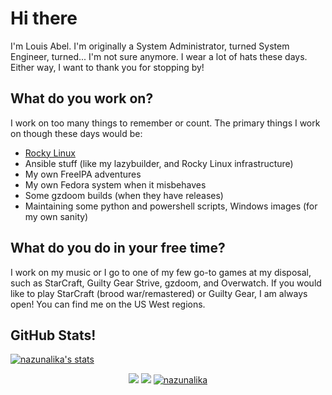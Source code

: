 # Hi there

I'm Louis Abel. I'm originally a System Administrator, turned System Engineer,
turned... I'm not sure anymore. I wear a lot of hats these days. Either way,
I want to thank you for stopping by!

## What do you work on?

I work on too many things to remember or count. The primary things I work on
though these days would be:

* [Rocky Linux](https://rockylinux.org)
* Ansible stuff (like my lazybuilder, and Rocky Linux infrastructure)
* My own FreeIPA adventures
* My own Fedora system when it misbehaves
* Some gzdoom builds (when they have releases)
* Maintaining some python and powershell scripts, Windows images (for my own 
sanity)

## What do you do in your free time?

I work on my music or I go to one of my few go-to games at my disposal, such as
StarCraft, Guilty Gear Strive, gzdoom, and Overwatch. If you would like to play
StarCraft (brood war/remastered) or Guilty Gear, I am always open! You can find
me on the US West regions.

## GitHub Stats!

[![nazunalika's stats](https://github-readme-stats.vercel.app/api?username=nazunalika&show_icons=true&theme=react&include_all_commits=true)](https://github.com/nazunalika)

<div align="center">
<a href="https://github.com/nazunalika?tab=followers"><img src="https://img.shields.io/github/followers/nazunalika.svg?style=social&label=Follow&maxAge=z"></a>
<a href="https://github.com/nazunalika"><img src="https://badges.frapsoft.com/os/v1/open-source.svg?v=103"></a>
<a href="https://github.com/nazunalika"><img src="https://komarev.com/ghpvc/?username=nazunalika" alt="nazunalika"/></a>
</div>
